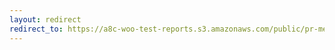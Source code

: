 ```yaml
---
layout: redirect
redirect_to: https://a8c-woo-test-reports.s3.amazonaws.com/public/pr-merge/43441/e2e/index.html
---
```

